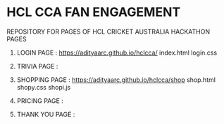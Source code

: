 # HCL CCA FAN ENGAGEMENT
REPOSITORY FOR PAGES OF HCL CRICKET AUSTRALIA HACKATHON PAGES

1) LOGIN PAGE : https://adityaarc.github.io/hclcca/
                index.html      login.css
                
2) TRIVIA PAGE :

3) SHOPPING PAGE : https://adityaarc.github.io/hclcca/shop   shop.html   shopy.css shopi.js

4) PRICING PAGE :

5) THANK YOU PAGE :
